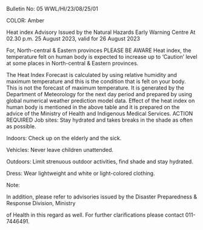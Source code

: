 Bulletin No: 05 WWL/HI/23/08/25/01

COLOR: Amber

Heat index Advisory Issued by the Natural Hazards Early Warning Centre At 02.30 p.m. 25 August 2023, valid for 26 August 2023

For, North-central & Eastern provinces PLEASE BE AWARE Heat index, the temperature felt on human body is expected to increase up to ‘Caution’ level at some places in North-central & Eastern provinces.

The Heat Index Forecast is calculated by using relative humidity and maximum temperature and this is the condition that is felt on your body. This is not the forecast of maximum temperature. It is generated by the Department of Meteorology for the next day period and prepared by using global numerical weather prediction model data. Effect of the heat index on human body is mentioned in the above table and it is prepared on the advice of the Ministry of Health and Indigenous Medical Services. ACTION REQUIRED Job sites: Stay hydrated and takes breaks in the shade as often as possible.

Indoors: Check up on the elderly and the sick.

Vehicles: Never leave children unattended.

Outdoors: Limit strenuous outdoor activities, find shade and stay hydrated.

Dress: Wear lightweight and white or light-colored clothing.

Note:

In addition, please refer to advisories issued by the Disaster Preparedness & Response Division, Ministry

of Health in this regard as well. For further clarifications please contact 011-7446491.